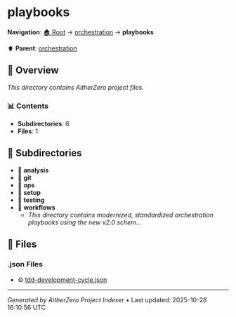 # playbooks

**Navigation**: [🏠 Root](../../index.md) → [orchestration](../index.md) → **playbooks**

⬆️ **Parent**: [orchestration](../index.md)

## 📖 Overview

*This directory contains AitherZero project files.*

### 📊 Contents

- **Subdirectories**: 6
- **Files**: 1

## 📁 Subdirectories

- 📂 **analysis**
- 📂 **git**
- 📂 **ops**
- 📂 **setup**
- 📂 **testing**
- 📂 **workflows**
  - *This directory contains modernized, standardized orchestration playbooks using the new v2.0 schem...*

## 📄 Files

### .json Files

- ⚙️ [tdd-development-cycle.json](./tdd-development-cycle.json)

---

*Generated by AitherZero Project Indexer* • Last updated: 2025-10-28 16:10:56 UTC

